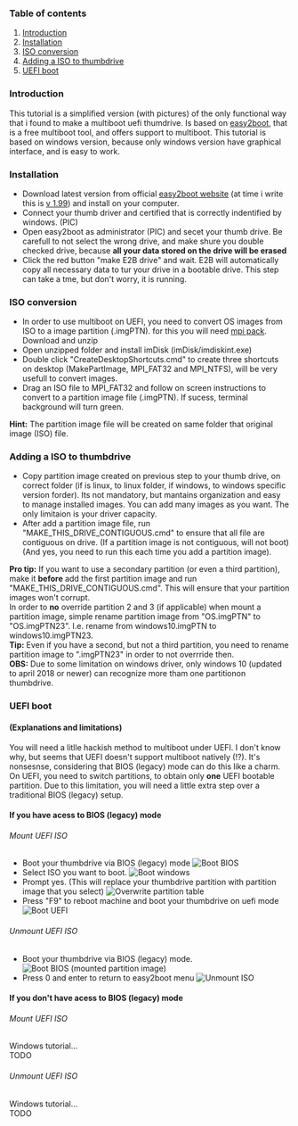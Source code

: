 ### Table of contents
1. [Introduction](#introduction)
2. [Installation](#installation)
3. [ISO conversion](#iso-conversion)
4. [Adding a ISO to thumbdrive](#adding-a-iso-to-thumbdrive)
5. [UEFI boot](#uefi-boot)

### Introduction
This tutorial is a simplified version (with pictures) of the only functional way that i found to make a multiboot uefi thumdrive.
Is based on [easy2boot](http://www.easy2boot.com/), that is a free multiboot tool, and offers support to multiboot.
This tutorial is based on windows version, because only windows version have graphical interface, and is easy to work.

### Installation
* Download latest version from official [easy2boot website](http://www.easy2boot.com/download) (at time i write this is [v 1.99](http://files.easy2boot.com/200003273-a94b8ab584/Easy2Boot_v1.99.exe)) and install on your computer.
* Connect your thumb driver and certified that is correctly indentified by windows. (PIC)
* Open easy2boot as administrator (PIC) and secet your thumb drive. Be carefull to not select the wrong drive, and make shure you double checked drive, because **all your data stored on the drive will be erased**
* Click the red button "make E2B drive" and wait. E2B will automatically copy all necessary data to tur your drive in a bootable drive. This step can take a tme, but don't worry, it is running.

### ISO conversion
* In order to use multiboot on UEFI, you need to convert OS images from ISO to a image partition (.imgPTN). for this you will need [mpi pack](http://www.easy2boot.com/download/mpi-pack/).<br> Download and unzip
* Open unzipped folder and install imDisk (imDisk/imdiskint.exe)
* Double click "CreateDesktopShortcuts.cmd" to create three shortcuts on desktop (MakePartImage, MPI_FAT32 and MPI_NTFS), will be very usefull to convert images.
* Drag an ISO file to MPI_FAT32 and follow on screen instructions to convert to a partition image file (.imgPTN).
If sucess, terminal background will turn green.

**Hint:** The partition image file will be created on same folder that original image (ISO) file.

### Adding a ISO to thumbdrive
* Copy partition image created on previous step to your thumb drive, on correct folder (if is linux, to linux folder, if windows, to windows specific version forder). Its not mandatory, but mantains organization and easy to manage installed images.
You can add many images as you want. The only limitaion is your driver capacity.
* After add a partition image file, run "MAKE_THIS_DRIVE_CONTIGUOUS.cmd" to ensure that all file are contiguous on drive. (If a partition image is not contiguous, will not boot)(And yes, you need to run this each time you add a  partition image).



**Pro tip:** If you want to use a secondary partition (or even a third partition), make it **before** add the first partition image and run "MAKE_THIS_DRIVE_CONTIGUOUS.cmd". This will ensure that your partition images won't corrupt.
<br>In order to **no** override partition 2 and 3 (if applicable) when mount a partition image, simple rename partition image from "OS.imgPTN" to "OS.imgPTN23". I.e. rename from windows10.imgPTN to windows10.imgPTN23.<br>
**Tip:** Even if you have a second, but not a third partition, you need to rename partition image to "<OS name>.imgPTN23" in order to not overrride then.
<br>
**OBS:** Due to some limitation on windows driver, only windows 10 (updated to april 2018 or newer) can recognize more tham one partitionon thumbdrive.

### UEFI boot
#### (Explanations and limitations)
You will need a litlle hackish method to multiboot under UEFI.
I don't know why, but seems that UEFI doesn't support multiboot natively (!?). It's nonsesnse, considering that BIOS (legacy) mode can do this like a charm.
On UEFI, you need to switch partitions, to obtain only **one** UEFI bootable partition.
Due to this limitation, you will need a little extra step over a traditional BIOS (legacy) setup.

#### If you have acess to BIOS (legacy) mode
###### Mount UEFI ISO

* Boot your thumbdrive via BIOS (legacy) mode
![Boot BIOS](main_menu.png)
* Select ISO you want to boot.
![Boot windows](windows_menu.png)
* Prompt yes. (This will replace your thumbdrive partition with partition image that you select)
![Overwrite partition table](overwrite_partition_table.png)
* Press "F9" to reboot machine and boot your thumbdrive on uefi mode
![Boot UEFI](boot_uefi.png)

###### Unmount UEFI ISO
* Boot your thumbdrive via BIOS (legacy) mode.
![Boot BIOS (mounted partition image)](boot_bios.png)
* Press 0 and enter to return to easy2boot menu
![Unmount ISO](unmount_iso.png)

#### If you don't have acess to BIOS (legacy) mode
###### Mount UEFI ISO

Windows tutorial...<br>
TODO

###### Unmount UEFI ISO

Windows tutorial...<br>
TODO
